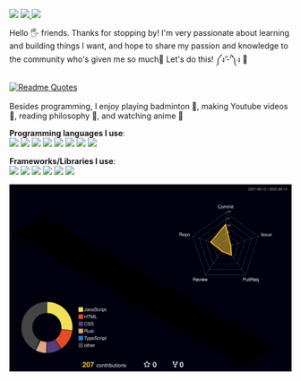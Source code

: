 <a target="_blank" href="https://www.youtube.com/channel/UCyA8NILzpi30Ib9bd7XgN3g"> <img src="https://img.shields.io/badge/YouTube-FF0000?style=for-the-badge&logo=youtube&logoColor=white"></a> <a target="_blank" href="https://www.youtube.com/channel/UCyA8NILzpi30Ib9bd7XgN3g"><img src="https://img.shields.io/youtube/channel/views/UCyA8NILzpi30Ib9bd7XgN3g?style=for-the-badge"> <img src="https://img.shields.io/youtube/channel/subscribers/UCyA8NILzpi30Ib9bd7XgN3g?style=for-the-badge"> </a>


Hello 🖐️ friends. Thanks for stopping by! I'm very passionate about learning and building things I want, and hope to share my passion and knowledge to the community who's given me so much🤗 Let's do this! ༼ง’̀-‘́༽ง 🚀 <br/> <br/>
[![Readme Quotes](https://quotes-github-readme.vercel.app/api?type=horizontal&theme=light)](https://github.com/piyushsuthar/github-readme-quotes) <br/><br/>
Besides programming, I enjoy playing badminton 🏸, making Youtube videos 🎉, reading philosophy 📗, and watching anime 🌸 <br>

<strong>Programming languages I use</strong>:
<br/>
<img src="https://img.shields.io/badge/Python-14354C?style=for-the-badge&logo=python&logoColor=white"/>
<img src="https://img.shields.io/badge/JavaScript-F7DF1E.svg?style=for-the-badge&logo=JavaScript&logoColor=black"/>
<img src="https://img.shields.io/badge/TypeScript-3178C6.svg?style=for-the-badge&logo=TypeScript&logoColor=white"/>
<img src="https://img.shields.io/badge/C++-00599C.svg?style=for-the-badge&logo=C++&logoColor=white"/>
<img src="https://img.shields.io/badge/Go-00ADD8.svg?style=for-the-badge&logo=Go&logoColor=white"/>
<img src="https://img.shields.io/badge/Rust-000000.svg?style=for-the-badge&logo=Rust&logoColor=white"/>
<img src="https://img.shields.io/badge/C%23-239120?style=for-the-badge&logo=c-sharp&logoColor=white"/>
<img src="https://img.shields.io/badge/Swift-FA7343?style=for-the-badge&logo=swift&logoColor=white"/>

<strong>Frameworks/Libraries I use</strong>:<br/>
<img src="https://img.shields.io/badge/React-20232A?style=for-the-badge&logo=react&logoColor=61DAFB"/>
<img src="https://img.shields.io/badge/React_Native-20232A?style=for-the-badge&logo=react&logoColor=61DAFB"/>
<img src="https://img.shields.io/badge/next.js-000000?style=for-the-badge&logo=nextdotjs&logoColor=white"/>
<img src="https://img.shields.io/badge/Gatsby-663399?style=for-the-badge&logo=gatsby&logoColor=white"/>
<img src="https://img.shields.io/badge/Flask-000000?style=for-the-badge&logo=flask&logoColor=white"/>
<img src="https://img.shields.io/badge/Electron-2B2E3A?style=for-the-badge&logo=electron&logoColor=9FEAF9"/>

![](./profile-3d-contrib/profile-night-rainbow.svg)


